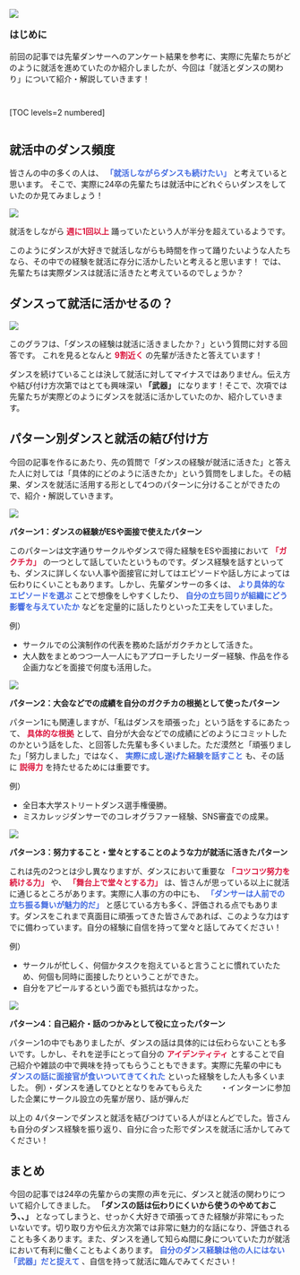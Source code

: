 ![](/img/news/341/1.jpg)

<div style="font-size: 120%;">

**はじめに**

</div>

前回の記事では先輩ダンサーへのアンケート結果を参考に、実際に先輩たちがどのように就活を進めていたのか紹介しましたが、今回は「就活とダンスの関わり」について紹介・解説していきます！



<div style="margin: 3em 0;">

[TOC levels=2 numbered]

</div>


## 就活中のダンス頻度

皆さんの中の多くの人は、 **<span style="color: Royalblue; ">「就活しながらダンスも続けたい」</span>** と考えていると思います。
そこで、実際に24卒の先輩たちは就活中にどれぐらいダンスをしていたのか見てみましょう！

![](/img/news/341/2.jpg)

就活をしながら **<span style="color: Crimson; ">週に1回以上</span>** 踊っていたという人が半分を超えているようです。

このようにダンスが大好きで就活しながらも時間を作って踊りたいような人たちなら、その中での経験を就活に存分に活かしたいと考えると思います！
では、先輩たちは実際ダンスは就活に活きたと考えているのでしょうか？


## ダンスって就活に活かせるの？

![](/img/news/341/3.jpg)

このグラフは、「ダンスの経験は就活に活きましたか？」という質問に対する回答です。
これを見るとなんと **<span style="color: Crimson; ">9割近く</span>** の先輩が活きたと答えています！

ダンスを続けていることは決して就活に対してマイナスではありません。伝え方や結び付け方次第ではとても興味深い **「武器」** になります！そこで、次項では先輩たちが実際どのようにダンスを就活に活かしていたのか、紹介していきます。


## パターン別ダンスと就活の結び付け方

今回の記事を作るにあたり、先の質問で「ダンスの経験が就活に活きた」と答えた人に対しては「具体的にどのように活きたか」という質問をしました。その結果、ダンスを就活に活用する形として4つのパターンに分けることができたので、紹介・解説していきます。


![](/img/news/341/4.jpg)

**パターン1：ダンスの経験がESや面接で使えたパターン**

このパターンは文字通りサークルやダンスで得た経験をESや面接において **<span style="color: Crimson; ">「ガクチカ」</span>** の一つとして話していたというものです。ダンス経験を話すといっても、ダンスに詳しくない人事や面接官に対してはエピソードや話し方によっては伝わりにくいこともあります。しかし、先輩ダンサーの多くは、 **<span style="color: Royalblue; ">より具体的なエピソードを選ぶ</span>** ことで想像をしやすくしたり、 **<span style="color: Royalblue; ">自分の立ち回りが組織にどう影響を与えていたか</span>** などを定量的に話したりといった工夫をしていました。

例）
- サークルでの公演制作の代表を務めた話がガクチカとして活きた。
- 大人数をまとめつつ一人一人にもアプローチしたリーダー経験、作品を作る企画力などを面接で何度も活用した。


![](/img/news/341/5.jpg)

**パターン2：大会などでの成績を自分のガクチカの根拠として使ったパターン**

パターン1にも関連しますが、「私はダンスを頑張った」という話をするにあたって、 **<span style="color: Crimson; ">具体的な根拠</span>** として、自分が大会などでの成績にどのようにコミットしたのかという話をした、と回答した先輩も多くいました。ただ漠然と「頑張りました」「努力しました」ではなく、 **<span style="color: Royalblue; ">実際に成し遂げた経験を話すこと</span>** も、その話に **<span style="color: Crimson; ">説得力</span>** を持たせるためには重要です。

例）
- 全日本大学ストリートダンス選手権優勝。
- ミスカレッジダンサーでのコレオグラファー経験、SNS審査での成果。


![](/img/news/341/6.jpg)

**パターン3：努力すること・堂々とすることのような力が就活に活きたパターン**

これは先の2つとは少し異なりますが、ダンスにおいて重要な **<span style="color: Crimson; ">「コツコツ努力を続ける力」</span>** や、 **<span style="color: Crimson; ">「舞台上で堂々とする力」</span>** は、皆さんが思っている以上に就活に通じるところがあります。実際に人事の方の中にも、 **<span style="color: Royalblue; ">「ダンサーは人前での立ち振る舞いが魅力的だ」</span>** と感じている方も多く、評価される点でもあります。ダンスをこれまで真面目に頑張ってきた皆さんであれば、このような力はすでに備わっています。自分の経験に自信を持って堂々と話してみてください！

例）
- サークルが忙しく、何個かタスクを抱えていると言うことに慣れていたため、何個も同時に面接したりということができた。
- 自分をアピールするという面でも抵抗はなかった。


![](/img/news/341/7.jpg)

**パターン4：自己紹介・話のつかみとして役に立ったパターン**

パターン1の中でもありましたが、ダンスの話は具体的には伝わらないことも多いです。しかし、それを逆手にとって自分の **<span style="color: Crimson; ">アイデンティティ</span>** とすることで自己紹介や雑談の中で興味を持ってもらうこともできます。実際に先輩の中にも **<span style="color: Royalblue; ">ダンスの話に面接官が食いついてきてくれた</span>** といった経験をした人も多くいました。
例）・ダンスを通してひととなりをみてもらえた
　　・インターンに参加した企業にサークル設立の先輩が居り、話が弾んだ

以上の 4パターンでダンスと就活を結びつけている人がほとんどでした。皆さんも自分のダンス経験を振り返り、自分に合った形でダンスを就活に活かしてみてください！


## まとめ
今回の記事では24卒の先輩からの実際の声を元に、ダンスと就活の関わりについて紹介してきました。 **「ダンスの話は伝わりにくいから使うのやめておこう、、」** となってしまうと、せっかく大好きで頑張ってきた経験が非常にもったいないです。切り取り方や伝え方次第では非常に魅力的な話になり、評価されることも多くあります。また、ダンスを通して知らぬ間に身についていた力が就活において有利に働くこともよくあります。 **<span style="color: Royalblue; ">自分のダンス経験は他の人にはない「武器」だと捉えて</span>** 、自信を持って就活に臨んでみてください！
